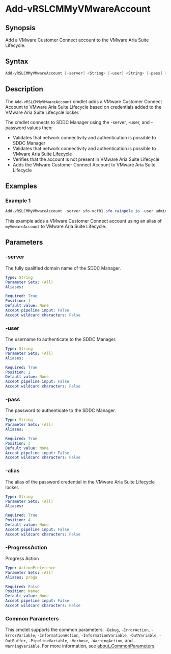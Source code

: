 # Add-vRSLCMMyVMwareAccount

## Synopsis

Add a VMware Customer Connect account to the VMware Aria Suite Lifecycle.

## Syntax

```powershell
Add-vRSLCMMyVMwareAccount [-server] <String> [-user] <String> [-pass] <String> [-alias] <String> [-ProgressAction <ActionPreference>] [<CommonParameters>]
```

## Description

The `Add-vRSLCMMyVMwareAccount` cmdlet adds a VMware Customer Connect Account to VMware Aria Suite Lifecycle based on
credentials added to the VMware Aria Suite Lifecycle locker.

The cmdlet connects to SDDC Manager using the -server, -user, and -password values then:

- Validates that network connectivity and authentication is possible to SDDC Manager
- Validates that network connectivity and authentication is possible to VMware Aria Suite Lifecycle
- Verifies that the account is not present in VMware Aria Suite Lifecycle
- Adds the VMware Customer Connect Account to VMware Aria Suite Lifecycle

## Examples

### Example 1

```powershell
Add-vRSLCMMyVMwareAccount -server sfo-vcf01.sfo.rainpole.io -user administrator@vsphere.local -pass VMw@re1! -alias myVmwareAccount
```

This example adds a VMware Customer Connect account using an alias of `myVmwareAccount` to VMware Aria Suite Lifecycle.

## Parameters

### -server

The fully qualified domain name of the SDDC Manager.

```yaml
Type: String
Parameter Sets: (All)
Aliases:

Required: True
Position: 1
Default value: None
Accept pipeline input: False
Accept wildcard characters: False
```

### -user

The username to authenticate to the SDDC Manager.

```yaml
Type: String
Parameter Sets: (All)
Aliases:

Required: True
Position: 2
Default value: None
Accept pipeline input: False
Accept wildcard characters: False
```

### -pass

The password to authenticate to the SDDC Manager.

```yaml
Type: String
Parameter Sets: (All)
Aliases:

Required: True
Position: 3
Default value: None
Accept pipeline input: False
Accept wildcard characters: False
```

### -alias

The alias of the password credential in the VMware Aria Suite Lifecycle locker.

```yaml
Type: String
Parameter Sets: (All)
Aliases:

Required: True
Position: 4
Default value: None
Accept pipeline input: False
Accept wildcard characters: False
```

### -ProgressAction

Progress Action

```yaml
Type: ActionPreference
Parameter Sets: (All)
Aliases: proga

Required: False
Position: Named
Default value: None
Accept pipeline input: False
Accept wildcard characters: False
```

### Common Parameters

This cmdlet supports the common parameters: `-Debug`, `-ErrorAction`, `-ErrorVariable`, `-InformationAction`, `-InformationVariable`, `-OutVariable`, `-OutBuffer`, `-PipelineVariable`, `-Verbose`, `-WarningAction`, and `-WarningVariable`. For more information, see [about_CommonParameters](http://go.microsoft.com/fwlink/?LinkID=113216).
